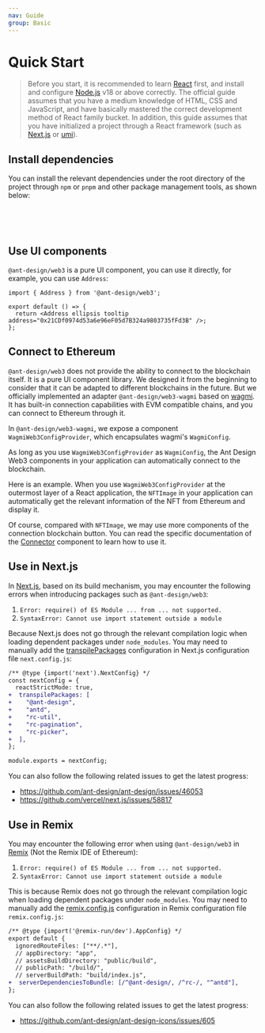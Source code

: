 ```yaml
---
nav: Guide
group: Basic
---
```


# Quick Start

> Before you start, it is recommended to learn [React](https://react.dev) first, and install and configure [Node.js](https://nodejs.org/) v18 or above correctly. The official guide assumes that you have a medium knowledge of HTML, CSS and JavaScript, and have basically mastered the correct development method of React family bucket. In addition, this guide assumes that you have initialized a project through a React framework (such as [Next.js](https://nextjs.org/) or [umi](https://umijs.org/)).

## Install dependencies

You can install the relevant dependencies under the root directory of the project through `npm` or `pnpm` and other package management tools, as shown below:

<br />

<NormalInstallDependencies packageNames="antd @ant-design/web3 @ant-design/web3-wagmi wagmi" save="true"></NormalInstallDependencies>

<br />

## Use UI components

`@ant-design/web3` is a pure UI component, you can use it directly, for example, you can use `Address`:

```tsx
import { Address } from '@ant-design/web3';

export default () => {
  return <Address ellipsis tooltip address="0x21CDf0974d53a6e96eF05d7B324a9803735fFd3B" />;
};
```

## Connect to Ethereum

`@ant-design/web3` does not provide the ability to connect to the blockchain itself. It is a pure UI component library. We designed it from the beginning to consider that it can be adapted to different blockchains in the future. But we officially implemented an adapter `@ant-design/web3-wagmi` based on [wagmi](https://wagmi.sh/). It has built-in connection capabilities with EVM compatible chains, and you can connect to Ethereum through it.

In `@ant-design/web3-wagmi`, we expose a component `WagmiWeb3ConfigProvider`, which encapsulates wagmi's `WagmiConfig`.

As long as you use `WagmiWeb3ConfigProvider` as `WagmiConfig`, the Ant Design Web3 components in your application can automatically connect to the blockchain.

Here is an example. When you use `WagmiWeb3ConfigProvider` at the outermost layer of a React application, the `NFTImage` in your application can automatically get the relevant information of the NFT from Ethereum and display it.

<code src="./demos/quick-start.tsx"></code>

Of course, compared with `NFTImage`, we may use more components of the connection blockchain button. You can read the specific documentation of the [Connector](/components/connector) component to learn how to use it.

## Use in Next.js

In [Next.js](https://nextjs.org/), based on its build mechanism, you may encounter the following errors when introducing packages such as `@ant-design/web3`:

1. `Error: require() of ES Module ... from ... not supported.`
2. `SyntaxError: Cannot use import statement outside a module`

Because Next.js does not go through the relevant compilation logic when loading dependent packages under `node_modules`. You may need to manually add the [transpilePackages](https://nextjs.org/docs/app/api-reference/next-config-js/transpilePackages) configuration in Next.js configuration file `next.config.js`:

```diff
/** @type {import('next').NextConfig} */
const nextConfig = {
  reactStrictMode: true,
+  transpilePackages: [
+    "@ant-design",
+    "antd",
+    "rc-util",
+    "rc-pagination",
+    "rc-picker",
+  ],
};

module.exports = nextConfig;
```

You can also follow the following related issues to get the latest progress:

- https://github.com/ant-design/ant-design/issues/46053
- https://github.com/vercel/next.js/issues/58817

## Use in Remix

You may encounter the following error when using `@ant-design/web3` in [Remix](https://remix.run/) (Not the Remix IDE of Ethereum):

1. `Error: require() of ES Module ... from ... not supported.`
2. `SyntaxError: Cannot use import statement outside a module`

This is because Remix does not go through the relevant compilation logic when loading dependent packages under `node_modules`. You may need to manually add the [remix.config.js](https://remix.run/docs/en/v1.0/guides/nextjs) configuration in Remix configuration file `remix.config.js`:

```diff
/** @type {import('@remix-run/dev').AppConfig} */
export default {
  ignoredRouteFiles: ["**/.*"],
  // appDirectory: "app",
  // assetsBuildDirectory: "public/build",
  // publicPath: "/build/",
  // serverBuildPath: "build/index.js",
+  serverDependenciesToBundle: [/^@ant-design/, /^rc-/, "^antd"],
};
```

You can also follow the following related issues to get the latest progress:

- https://github.com/ant-design/ant-design-icons/issues/605
